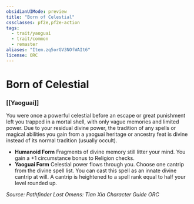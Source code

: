 ```yaml
---
obsidianUIMode: preview
title: "Born of Celestial"
cssclasses: pf2e,pf2e-action
tags:
  - trait/yaoguai
  - trait/common
  - remaster
aliases: "Item.zq5orGV3NOfWAIt6"
license: ORC
---
```

# Born of Celestial

### [[Yaoguai]]






You were once a powerful celestial before an escape or great punishment left you trapped in a mortal shell, with only vague memories and limited power. Due to your residual divine power, the tradition of any spells or magical abilities you gain from a yaoguai heritage or ancestry feat is divine instead of its normal tradition (usually occult).

*   **Humanoid Form** Fragments of divine memory still litter your mind. You gain a +1 circumstance bonus to Religion checks.
*   **Yaoguai Form** Celestial power flows through you. Choose one cantrip from the divine spell list. You can cast this spell as an innate divine cantrip at will. A cantrip is heightened to a spell rank equal to half your level rounded up.

*Source: Pathfinder Lost Omens: Tian Xia Character Guide*
*ORC*